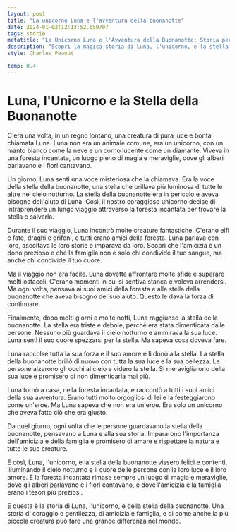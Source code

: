 ```yaml
---
layout: post
title: "La unicorno Luna e l'avventura della buonanotte"
date: 2024-01-02T12:13:52.659707
tags: storie
metatitle: "La Unicorno Luna e l'Avventura della Buonanotte: Storia per Bambini per un Sonno Tranquillo"
description: "Scopri la magica storia di Luna, l'unicorno, e la stella della buonanotte. Un'avventura incantata piena di coraggio, amicizia e amore che insegna l'importanza della famiglia e del rispetto per la natura. Perfetta per stimolare l'immaginazione dei bambini e insegnare loro preziose lezioni di vita."
style: Charles Peanut

temp: 0.4
---
```

# Luna, l'Unicorno e la Stella della Buonanotte

C'era una volta, in un regno lontano, una creatura di pura luce e bontà chiamata Luna. Luna non era un animale comune, era un unicorno, con un manto bianco come la neve e un corno lucente come un diamante. Viveva in una foresta incantata, un luogo pieno di magia e meraviglie, dove gli alberi parlavano e i fiori cantavano.

Un giorno, Luna sentì una voce misteriosa che la chiamava. Era la voce della stella della buonanotte, una stella che brillava più luminosa di tutte le altre nel cielo notturno. La stella della buonanotte era in pericolo e aveva bisogno dell'aiuto di Luna. Così, il nostro coraggioso unicorno decise di intraprendere un lungo viaggio attraverso la foresta incantata per trovare la stella e salvarla.

Durante il suo viaggio, Luna incontrò molte creature fantastiche. C'erano elfi e fate, draghi e grifoni, e tutti erano amici della foresta. Luna parlava con loro, ascoltava le loro storie e imparava da loro. Scoprì che l'amicizia è un dono prezioso e che la famiglia non è solo chi condivide il tuo sangue, ma anche chi condivide il tuo cuore.

Ma il viaggio non era facile. Luna dovette affrontare molte sfide e superare molti ostacoli. C'erano momenti in cui si sentiva stanca e voleva arrendersi. Ma ogni volta, pensava ai suoi amici della foresta e alla stella della buonanotte che aveva bisogno del suo aiuto. Questo le dava la forza di continuare.

Finalmente, dopo molti giorni e molte notti, Luna raggiunse la stella della buonanotte. La stella era triste e debole, perché era stata dimenticata dalle persone. Nessuno più guardava il cielo notturno e ammirava la sua luce. Luna sentì il suo cuore spezzarsi per la stella. Ma sapeva cosa doveva fare.

Luna raccolse tutta la sua forza e il suo amore e li donò alla stella. La stella della buonanotte brillò di nuovo con tutta la sua luce e la sua bellezza. Le persone alzarono gli occhi al cielo e videro la stella. Si meravigliarono della sua luce e promisero di non dimenticarla mai più.

Luna tornò a casa, nella foresta incantata, e raccontò a tutti i suoi amici della sua avventura. Erano tutti molto orgogliosi di lei e la festeggiarono come un'eroe. Ma Luna sapeva che non era un'eroe. Era solo un unicorno che aveva fatto ciò che era giusto.

Da quel giorno, ogni volta che le persone guardavano la stella della buonanotte, pensavano a Luna e alla sua storia. Impararono l'importanza dell'amicizia e della famiglia e promisero di amare e rispettare la natura e tutte le sue creature.

E così, Luna, l'unicorno, e la stella della buonanotte vissero felici e contenti, illuminando il cielo notturno e il cuore delle persone con la loro luce e il loro amore. E la foresta incantata rimase sempre un luogo di magia e meraviglie, dove gli alberi parlavano e i fiori cantavano, e dove l'amicizia e la famiglia erano i tesori più preziosi.

E questa è la storia di Luna, l'unicorno, e della stella della buonanotte. Una storia di coraggio e gentilezza, di amicizia e famiglia, e di come anche la più piccola creatura può fare una grande differenza nel mondo.

        